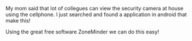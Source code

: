 My mom said that lot of collegues can view the security camera at house using the cellphone. I just searched and found a application in android that make this!

Using the great free software ZoneMinder we can do this easy!